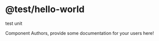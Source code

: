@test/hello-world
===============================================
test unit

Component Authors, provide some documentation for your users here!